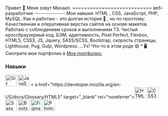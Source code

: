 Привет 👋 Меня зовут Михаил. =========================== веб-разработчик --------------- Мои навыки: HTML , CSS, JavaScript, PHP, MySQL. Как я работаю - это долгая история 🤔 , но по простому: Качественная и оперативная верстка сайтов на основе макетов. Работаю с соблюдением сроков и выполнением ТЗ. Чистый кроссбраузерный код. БЭМ, адаптивность, Pixel Perfect, Flexbox, HTML5, CSS3, JS, Jquery, SASS/SCSS, Bootstrap, скорость страницы, Lighthouse, Pug, Gulp, Wordpress. ...Ух! Что-то в этом роде 😄 * 🖥️Смотрите мое портфолио в [Мое портфолио:](http://mikhailorlov.ru/)[](http://mikhailorlov.ru/)

### Навыки


<p align="left">
<a href="https://git-scm.com/" target="_blank" rel="noreferrer"><img src="https://raw.githubusercontent.com/ danielcranney/readme-generator/main/public/icons/skills/git-colored.svg" width="36" height="36" alt="Git" /></a> <a href="https: // Developer.mozilla.org/en-US/docs/Web/JavaScript" target="_blank" rel="noreferrer"><img src="https://raw.githubusercontent.com/danielcranney/readme-generator/main/ public/icons/skills/javascript-colored.svg" width="36" height="36" alt="JavaScript" /></a> < a href="https://developer.mozilla.org/en- US/docs/Glossary/HTML5" target="_blank" rel="noreferrer"><img src="https://raw.githubusercontent.com/danielcranney/readme-generator/main/public/icons/skills/html5- color.svg" width="36" height="36" alt="HTML5" /></a> <a href="https://www.w3.org/TR/CSS/#css" target=" _blank" rel="noreferrer"><img src="https://raw.githubusercontent.com/danielcranney/readme-generator/main/public/icons/skills/css3-colored.svg" width="36" height= "36" alt="CSS3" /></a> <a href="https://sass-lang.com/" target="_blank" rel="noreferrer"><img src="https:// raw.githubusercontent.com/danielcranney/readme-generator/main/public/icons/skills/sass-colored.svg" width="36" height="36" alt="Sass" /></a> <a href ="https://getbootstrap.com/" target="_blank" rel="noreferrer"><img src="https://raw.githubusercontent.com/danielcranney/readme-generator/main/public/icons/skills /bootstrap-colored.svg" width="36" height="36" alt="Bootstrap" /></a> <a href="https://www.figma.com/" target="_blank" rel ="noreferrer"><img src="https://raw.githubusercontent.com/danielcranney/readme-generator/main/public/icons/skills/figma-colored.svg" width="36" height="36" alt="Figma" /></a> <a href="https://www.adobe.com/uk/products/photoshop.html" target="_blank" rel="noreferrer"><img src=" https://raw.githubusercontent.com/danielcranney/readme-generator/main/public/icons/skills/photoshop-colored.svg" width="36" height="36" alt="Photoshop" /></a >
</п>
